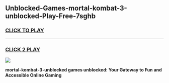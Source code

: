 
## Unblocked-Games-mortal-kombat-3-unblocked-Play-Free-7sghb
<h3>
<a href="https://premium76.site?title=mortal-kombat-3-unblocked&ref=18A1">CLICK TO PLAY</a></h3>
<hr>

<h3>
<a href="https://premium76.site?title=mortal-kombat-3-unblocked&ref=18A1">CLICK 2 PLAY</a>
  
</h3>

<a href="https://premium76.site?title=mortal-kombat-3-unblocked&ref=18A1"><img src="https://clearcache.store/games.png"></a>


**mortal-kombat-3-unblocked games unblocked: Your Gateway to Fun and Accessible Online Gaming**
